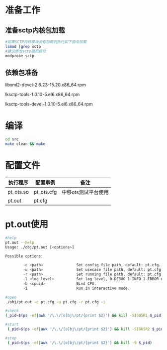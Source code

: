 准备工作
=======
准备sctp内核包加载
-----------------

```bash
#如果SCTP内核模块没有加载则执行如下指令加载
lsmod |grep sctp 
#建议修改sctp随机启动
modprobe sctp     
```

依赖包准备
----------

libxml2-devel-2.6.23-15.20.x86_64.rpm

lksctp-tools-1.0.10-5.el6.x86_64.rpm

lksctp-tools-devel-1.0.10-5.el6.x86_64.rpm


编译
====

```bash
cd src
make clean && make
```

配置文件
========

执行程序    | 配置事例     |备注
------------|--------------|-------------------
pt\_ots.so  | pt\_ots.cfg  |中移ots测试平台使用
pt.out      | pt.cfg       |


pt.out使用
=========

```bash
#help
pt.out --help
Usage: ./obj/pt.out [<options>]

Possible options:

        -c <path>               Set config file path, default: pt.cfg.
        -u <path>               Set usecase file path, default: pt.cfg.
        -r <path>               Set running file path, default: pt.cfg.
        -l <log_level>          Set log level, 0-DEBUG 1-INFO 2-ERROR default: 2.
        -b <cpuid>              Bind CPU.
        -i                      Run in interactive mode.

#open
./obj/pt.out -c pt.cfg -u pt.cfg -r pt.cfg -i

#check
(_pid=$(ps -ef|awk '/\.\/[o]bj\/pt/{print $2}') && kill -SIGUSR1 $_pid)

#start
 (_pid=$(ps -ef|awk '/\.\/[o]bj\/pt/{print $2}') && kill -SIGUSR2 $_pid)

#stop
 (_pid=$(ps -ef|awk '/\.\/[o]bj\/pt/{print $2}') && kill -9 $_pid)
```


